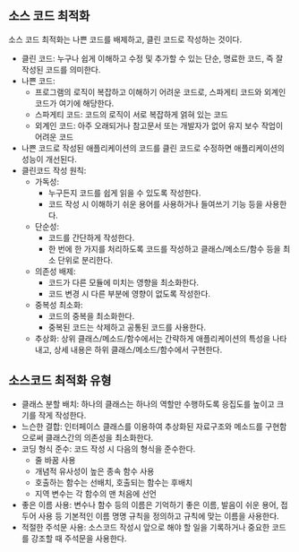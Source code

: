 ## 소스 코드 최적화

소스 코드 최적화는 나쁜 코드를 배제하고, 클린 코드로 작성하는 것이다.

- 클린 코드: 누구나 쉽게 이해하고 수정 및 추가할 수 있는 단순, 명료한 코드, 즉 잘 작성된 코드를 의미한다.
- 나쁜 코드:
  - 프로그램의 로직이 복잡하고 이해하기 어려운 코드로, 스파게티 코드와 외계인 코드가 여기에 해당한다.
  - 스파게티 코드: 코드의 로직이 서로 복잡하게 얽혀 있는 코드
  - 외계인 코드: 아주 오래되거나 참고문서 또는 개발자가 없어 유지 보수 작업이 어려운 코드
- 나쁜 코드로 작성된 애플리케이션의 코드를 클린 코드로 수정하면 애플리케이션의 성능이 개선된다.
- 클린코드 작성 원칙:
  - 가독성:
    - 누구든지 코드를 쉽게 읽을 수 있도록 작성한다.
    - 코드 작성 시 이해하기 쉬운 용어를 사용하거나 들여쓰기 기능 등을 사용한다.
  - 단순성:
    - 코드를 간단하게 작성한다.
    - 한 번에 한 가지를 처리하도록 코드를 작성하고 클래스/메소드/함수 등을 최소 단위로 분리한다.
  - 의존성 배제:
    - 코드가 다른 모듈에 미치는 영향을 최소화한다.
    - 코드 변경 시 다른 부분에 영향이 없도록 작성한다.
  - 중복성 최소화:
    - 코드의 중복을 최소화한다.
    - 중복된 코드는 삭제하고 공통된 코드를 사용한다.
  - 추상화: 상위 클래스/메소드/함수에서는 간략하게 애플리케이션의 특성을 나타내고, 상세 내용은 하위 클래스/메소드/함수에서 구현한다.
 
## 소스코드 최적화 유형

- 클래스 분할 배치: 하나의 클래스는 하나의 역할만 수행하도록 응집도를 높이고 크기를 작게 작성한다.
- 느슨한 결합: 인터페이스 클래스를 이용하여 추상화된 자료구조와 메소드를 구현함으로써 클래스간의 의존성을 최소화한다.
- 코딩 형식 준수: 코드 작성 시 다음의 형식을 준수한다.
  - 줄 바꿈 사용
  - 개념적 유사성이 높은 종속 함수 사용
  - 호출하는 함수는 선배치, 호출되는 함수는 후배치
  - 지역 변수는 각 함수의 맨 처음에 선언
- 좋은 이름 사용: 변수나 함수 등의 이름은 기억하기 좋은 이름, 발음이 쉬운 용어, 접두어 사용 등 기본적인 이름 명명 규칙을 정의하고 규칙에 맞는 이름을 사용한다.
- 적절한 주석문 사용: 소스코드 작성시 앞으로 해야 할 일을 기록하거나 중요한 코드를 강조할 때 주석문을 사용한다.
